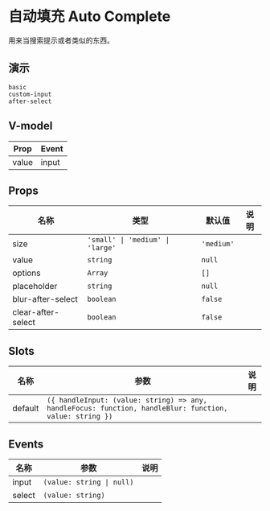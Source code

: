 # 自动填充 Auto Complete
用来当搜索提示或者类似的东西。
## 演示
```demo
basic
custom-input
after-select
```

## V-model
|Prop|Event|
|-|-|
|value|input|

## Props
|名称|类型|默认值|说明|
|-|-|-|-|
|size|`'small' \| 'medium' \| 'large'`|`'medium'`||
|value|`string`|`null`||
|options|`Array`|`[]`||
|placeholder|`string`|`null`||
|blur-after-select|`boolean`|`false`||
|clear-after-select|`boolean`|`false`||

## Slots
|名称|参数|说明|
|-|-|-|
|default|`({ handleInput: (value: string) => any, handleFocus: function, handleBlur: function, value: string })`||

## Events
|名称|参数|说明|
|-|-|-|
|input|`(value: string \| null)`||
|select|`(value: string)`||
